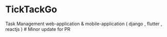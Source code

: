 # TickTackGo
Task Management web-application &amp; mobile-application ( django , flutter , reactjs )
#   M i n o r   u p d a t e   f o r   P R  
 